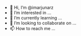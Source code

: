 - 👋 Hi, I’m @imarjunarz
- 👀 I’m interested in ...
- 🌱 I’m currently learning ...
- 💞️ I’m looking to collaborate on ...
- 📫 How to reach me ...

<!---
imarjunarz/imarjunarz is a ✨ special ✨ repository because its `README.md` (this file) appears on your GitHub profile.
You can click the Preview link to take a look at your changes.
--->
